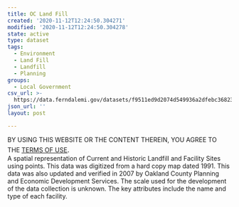 ```yaml
---
title: OC Land Fill
created: '2020-11-12T12:24:50.304271'
modified: '2020-11-12T12:24:50.304278'
state: active
type: dataset
tags:
  - Environment
  - Land Fill
  - Landfill
  - Planning
groups:
  - Local Government
csv_url: >-
  https://data.ferndalemi.gov/datasets/f9511ed9d2074d549936a2dfebc36823_13.csv?outSR=%7B%22latestWkid%22%3A3857%2C%22wkid%22%3A102100%7D
json_url: ''
layout: post

---
```

<div>BY USING THIS WEBSITE OR THE CONTENT THEREIN, YOU AGREE TO THE <u><a href='https://www.oakgov.com/open-data-terms'>TERMS OF USE</a></u><span style='font-family: &quot;Avenir Next W01&quot;, &quot;Avenir Next W00&quot;, &quot;Avenir Next&quot;, Avenir, &quot;Helvetica Neue&quot;, Helvetica, Arial, sans-serif; font-size: 17px;'>. </span><br /></div>A spatial representation of Current and Historic Landfill and Facility Sites using points. This data was digitized from a hard copy map dated 1991. This data was also updated and verified in 2007 by Oakland County Planning and Economic Development Services. The scale used for the development of the data collection is unknown. The key attributes include the name and type of each facility.
